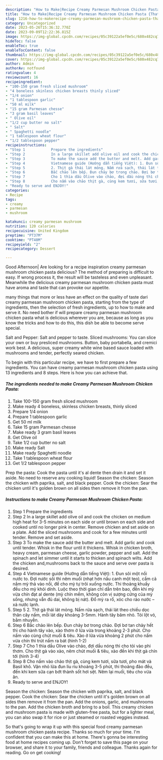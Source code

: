 ```yaml
---
description: "How to Make|Recipe Creamy Parmesan Mushroom Chicken Pasta {That is Delicious"
title: "How to Make|Recipe Creamy Parmesan Mushroom Chicken Pasta {That is Delicious"
slug: 1216-how-to-makerecipe-creamy-parmesan-mushroom-chicken-pasta-that-is-delicious
category: Uncategorized
date: 2023-05-26T15:36:32.770Z
date: 2023-09-09T12:22:36.815Z
image: https://img-global.cpcdn.com/recipes/05c39122a5ef0e5c/680x482cq70/creamy-parmesan-mushroom-chicken-pasta-recipe-main-photo.jpg
hideToc: false
enableToc: true
enableTocContent: false
thumbnail: https://img-global.cpcdn.com/recipes/05c39122a5ef0e5c/680x482cq70/creamy-parmesan-mushroom-chicken-pasta-recipe-main-photo.jpg
cover: https://img-global.cpcdn.com/recipes/05c39122a5ef0e5c/680x482cq70/creamy-parmesan-mushroom-chicken-pasta-recipe-main-photo.jpg
author: Admin
authorAv: notfound
ratingvalue: 4
reviewcount: 16
recipeingredient:
- "100-150 gram fresh sliced mushroom"
- "4 boneless skinless chicken breasts thinly sliced"
- "1/4 onion"
- "1 tablespoon garlic"
- "50 ml milk"
- "15 gram Parmesan chesse"
- "3 gram basil leaves"
- " Olive oil"
- "1/2 cup butter no salt"
- " Salt"
- " Spaghetti noodle"
- "1 tablespoon wheat flour"
- "1/2 tablespoon pepper"
recipeinstructions:
- "Step 1            Prepare the ingredients"
- "Step 2            In a large skillet add olive oil and cook the chicken on medium high heat for 3-5 minutes on each side or until brown on each side and cooked until no longer pink in center. Remove chicken and set aside on a plate. Add the sliced mushrooms and cook for a few minutes until tender. Remove and set aside."
- "Step 3            To make the sauce add the butter and melt. Add garlic and cook until tender. Whisk in the flour until it thickens. Whisk in chicken broth, heavy cream, parmesan cheese, garlic powder, pepper and salt. Add the spinach and let simmer until it starts to thicken and spinach wilts. Add the chicken and,mushrooms back to the sauce and serve over pasta is desired."
- "Step 4            Vietnamese guide (Hướng dẫn tiếng Việt): 1. Đun sôi một nồi nước to. Đợi nước sôi thì nêm muối (nhạt hơn nấu canh một tẹo), cầm cả nắm mỳ thả vào nồi, để cho mỳ tự trôi xuống nước. Thi thoảng khuấy đều cho mỳ khỏi dính. Luộc theo thời gian chỉ dẫn trên bao, đến khi mỳ vừa chín đạt al dente (mỳ chín mềm, không còn vị sượng cứng của mỳ sống, nhưng vẫn đủ dai, không bị nát). Đổ mỳ ra rổ, xóc cho ráo nước – xả nước lạnh."
- "Step 5            2. Thịt gà thái lát mỏng. Nấm rửa sạch, thái lát theo chiều dọc thân cây nấm, mỗi lát dày khoảng 3-5mm. Hành tây băm nhỏ. Tỏi lột vỏ, bằm nhuyễn."
- "Step 6            Bắc chảo lên bếp. Đun chảy bơ trong chảo. Đợi bơ tan chảy hết thì cho hành tây vào, xào thơm ở lửa vừa trong khoảng 2-3 phút. Cho nấm vào cùng chút muối &amp; tiêu. Xào ở lửa vừa khoảng 2 phút cho nấm vừa chín thì trút nấm ra bát (hình 1-2)"
- "Step 7            Cho 1 thìa dầu Olive vào chảo, đợi dầu nóng thì cho tỏi vào phi thơm. Cho thịt gà vào xào, nêm chút muối &amp; tiêu, xào đến khi thịt gà chín tới (hình 3-4)"
- "Step 8            Cho nấm vào chảo thịt gà, cùng kem tươi, sữa tươi, pho mát và Basil khô. Vặn nhỏ lửa đun liu riu khoảng 3-5 phút, thi thoảng đảo đều, đến khi kem sữa cạn bớt thành sốt hơi sệt. Nêm lại muối, tiêu cho vừa ăn."
- "Ready to serve and ENJOY!"
categories:
- Recipe
tags:
- creamy
- parmesan
- mushroom

katakunci: creamy parmesan mushroom 
nutrition: 120 calories
recipecuisine: United Kingdom
preptime: "PT37M"
cooktime: "PT40M"
recipeyield: "2"
recipecategory: Dessert

---
```



Good Afternoon| Are looking for a recipe inspiration creamy parmesan mushroom chicken pasta delicious? The method of preparing is difficult to easy. If wrong process it, the result will be tasteless and even unpleasant. Meanwhile the delicious creamy parmesan mushroom chicken pasta must have aroma and taste that can provoke our appetite.






many things that more or less have an effect on the quality of taste dari creamy parmesan mushroom chicken pasta, starting from the type of ingredients, then the selection of fresh ingredients, up to how to make and serve it. No need bother if will prepare creamy parmesan mushroom chicken pasta what is delicious wherever you are, because as long as you know the tricks and how to do this, this dish be able to become serve  special.


Salt and Pepper: Salt and pepper to taste. Sliced mushrooms: You can slice your own or buy presliced mushrooms. Button, baby portabella, and cremici work best. A delicious, super creamy white wine based sauce loaded with mushrooms and tender, perfectly seared chicken.


To begin with this particular recipe, we have to first prepare a few ingredients. You can have creamy parmesan mushroom chicken pasta using 13 ingredients and 8 steps. Here is how you can achieve that.

<!--inarticleads1-->

##### The ingredients needed to make Creamy Parmesan Mushroom Chicken Pasta:

1. Take 100-150 gram fresh sliced mushroom
1. Make ready 4 boneless, skinless chicken breasts, thinly sliced
1. Prepare 1/4 onion
1. Prepare 1 tablespoon garlic
1. Get 50 ml milk
1. Take 15 gram Parmesan chesse
1. Make ready 3 gram basil leaves
1. Get  Olive oil
1. Take 1/2 cup butter no salt
1. Make ready  Salt
1. Make ready  Spaghetti noodle
1. Take 1 tablespoon wheat flour
1. Get 1/2 tablespoon pepper


Prep the pasta: Cook the pasta until it&#39;s al dente then drain it and set it aside. No need to reserve any cooking liquid! Season the chicken: Season the chicken with paprika, salt, and black pepper. Cook the chicken: Sear the chicken until it&#39;s golden brown on all sides then remove it from the pan. 

<!--inarticleads2-->

##### Instructions to make Creamy Parmesan Mushroom Chicken Pasta:

1. Step 1            Prepare the ingredients
1. Step 2            In a large skillet add olive oil and cook the chicken on medium high heat for 3-5 minutes on each side or until brown on each side and cooked until no longer pink in center. Remove chicken and set aside on a plate. Add the sliced mushrooms and cook for a few minutes until tender. Remove and set aside.
1. Step 3            To make the sauce add the butter and melt. Add garlic and cook until tender. Whisk in the flour until it thickens. Whisk in chicken broth, heavy cream, parmesan cheese, garlic powder, pepper and salt. Add the spinach and let simmer until it starts to thicken and spinach wilts. Add the chicken and,mushrooms back to the sauce and serve over pasta is desired.
1. Step 4            Vietnamese guide (Hướng dẫn tiếng Việt): 1. Đun sôi một nồi nước to. Đợi nước sôi thì nêm muối (nhạt hơn nấu canh một tẹo), cầm cả nắm mỳ thả vào nồi, để cho mỳ tự trôi xuống nước. Thi thoảng khuấy đều cho mỳ khỏi dính. Luộc theo thời gian chỉ dẫn trên bao, đến khi mỳ vừa chín đạt al dente (mỳ chín mềm, không còn vị sượng cứng của mỳ sống, nhưng vẫn đủ dai, không bị nát). Đổ mỳ ra rổ, xóc cho ráo nước – xả nước lạnh.
1. Step 5            2. Thịt gà thái lát mỏng. Nấm rửa sạch, thái lát theo chiều dọc thân cây nấm, mỗi lát dày khoảng 3-5mm. Hành tây băm nhỏ. Tỏi lột vỏ, bằm nhuyễn.
1. Step 6            Bắc chảo lên bếp. Đun chảy bơ trong chảo. Đợi bơ tan chảy hết thì cho hành tây vào, xào thơm ở lửa vừa trong khoảng 2-3 phút. Cho nấm vào cùng chút muối &amp; tiêu. Xào ở lửa vừa khoảng 2 phút cho nấm vừa chín thì trút nấm ra bát (hình 1-2)
1. Step 7            Cho 1 thìa dầu Olive vào chảo, đợi dầu nóng thì cho tỏi vào phi thơm. Cho thịt gà vào xào, nêm chút muối &amp; tiêu, xào đến khi thịt gà chín tới (hình 3-4)
1. Step 8            Cho nấm vào chảo thịt gà, cùng kem tươi, sữa tươi, pho mát và Basil khô. Vặn nhỏ lửa đun liu riu khoảng 3-5 phút, thi thoảng đảo đều, đến khi kem sữa cạn bớt thành sốt hơi sệt. Nêm lại muối, tiêu cho vừa ăn.
1. Ready to serve and ENJOY!

Season the chicken: Season the chicken with paprika, salt, and black pepper. Cook the chicken: Sear the chicken until it&#39;s golden brown on all sides then remove it from the pan. Add the onions, garlic, and mushrooms to the pan. Add the chicken broth and bring to a boil. This creamy chicken and mushroom pasta is made with gluten-free pasta, but for a lighter meal, you can also swap it for rice or just steamed or roasted veggies instead. 

So that's going to wrap it up with this special food creamy parmesan mushroom chicken pasta recipe. Thanks so much for your time. I'm confident that you can make this at home. There's gonna be interesting food at home recipes coming up. Don't forget to save this page on your browser, and share it to your family, friends and colleague. Thanks again for reading. Go on get cooking!
